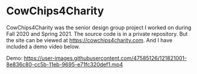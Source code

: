 # CowChips4Charity
CowChips4Charity was the senior design group project I worked on during Fall 2020 and Spring 2021. The source code is in a private repository. But the site can be viewed at https://cowchips4charity.com. And I have included a demo video below.

Demo:
https://user-images.githubusercontent.com/47585126/121821001-8e836c80-cc5b-11eb-9695-e71fc320def1.mp4


